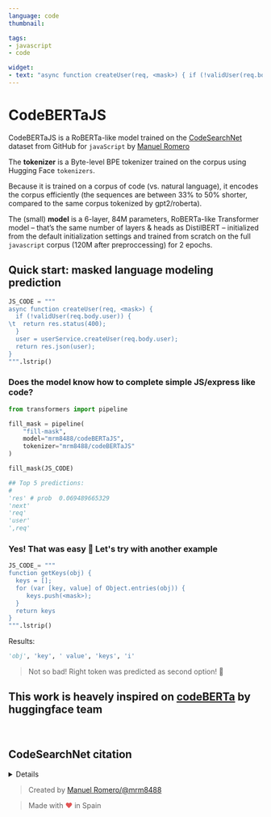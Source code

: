 ```yaml
---
language: code
thumbnail:

tags:
- javascript
- code

widget:
- text: "async function createUser(req, <mask>) { if (!validUser(req.body.user)) { return res.status(400); } user = userService.createUser(req.body.user); return res.json(user); }"
---
```


# CodeBERTaJS

CodeBERTaJS is a RoBERTa-like model trained on the [CodeSearchNet](https://github.blog/2019-09-26-introducing-the-codesearchnet-challenge/) dataset from GitHub for `javaScript` by [Manuel Romero](https://twitter.com/mrm8488)

The **tokenizer** is a Byte-level BPE tokenizer trained on the corpus using Hugging Face `tokenizers`.

Because it is trained on a corpus of code (vs. natural language), it encodes the corpus efficiently (the sequences are between 33% to 50% shorter, compared to the same corpus tokenized by gpt2/roberta).

The (small) **model** is a 6-layer, 84M parameters, RoBERTa-like Transformer model – that’s the same number of layers & heads as DistilBERT – initialized from the default initialization settings and trained from scratch on the full `javascript` corpus (120M after preproccessing) for 2 epochs.

## Quick start: masked language modeling prediction

```python
JS_CODE = """
async function createUser(req, <mask>) {
  if (!validUser(req.body.user)) {
\t  return res.status(400);
  }
  user = userService.createUser(req.body.user);
  return res.json(user);
}
""".lstrip()
```

### Does the model know how to complete simple JS/express like code?

```python
from transformers import pipeline

fill_mask = pipeline(
    "fill-mask",
    model="mrm8488/codeBERTaJS",
    tokenizer="mrm8488/codeBERTaJS"
)

fill_mask(JS_CODE)

## Top 5 predictions:
#
'res' # prob  0.069489665329
'next'
'req'
'user'
',req'
```

### Yes! That was easy 🎉 Let's try with another example

```python
JS_CODE_= """
function getKeys(obj) {
  keys = [];
  for (var [key, value] of Object.entries(obj)) {
     keys.push(<mask>);
  }
  return keys
}
""".lstrip()
```

Results:

```python
'obj', 'key', ' value', 'keys', 'i'
```

> Not so bad! Right token was predicted as second option! 🎉

## This work is heavely inspired on [codeBERTa](https://github.com/huggingface/transformers/blob/master/model_cards/huggingface/CodeBERTa-small-v1/README.md) by huggingface team

<br>

## CodeSearchNet citation

<details>

```bibtex
@article{husain_codesearchnet_2019,
\ttitle = {{CodeSearchNet} {Challenge}: {Evaluating} the {State} of {Semantic} {Code} {Search}},
\tshorttitle = {{CodeSearchNet} {Challenge}},
\turl = {http://arxiv.org/abs/1909.09436},
\turldate = {2020-03-12},
\tjournal = {arXiv:1909.09436 [cs, stat]},
\tauthor = {Husain, Hamel and Wu, Ho-Hsiang and Gazit, Tiferet and Allamanis, Miltiadis and Brockschmidt, Marc},
\tmonth = sep,
\tyear = {2019},
\tnote = {arXiv: 1909.09436},
}
```

</details>

> Created by [Manuel Romero/@mrm8488](https://twitter.com/mrm8488)

> Made with <span style="color: #e25555;">&hearts;</span> in Spain

